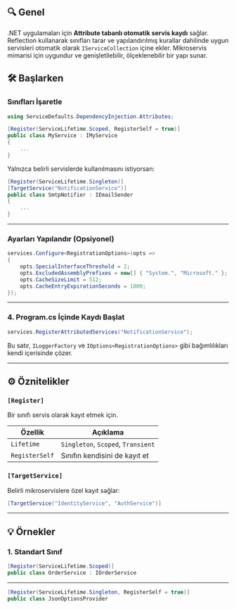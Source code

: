## 🔍 Genel

.NET uygulamaları için **Attribute tabanlı otomatik servis kaydı** sağlar. 
Reflection kullanarak sınıfları tarar ve yapılandırılmış kurallar dahilinde uygun servisleri otomatik olarak `IServiceCollection` içine ekler. 
Mikroservis mimarisi için uygundur ve genişletilebilir, ölçeklenebilir bir yapı sunar.

## 🛠️ Başlarken

### Sınıfları İşaretle

```csharp
using ServiceDefaults.DependencyInjection.Attributes;

[Register(ServiceLifetime.Scoped, RegisterSelf = true)]
public class MyService : IMyService
{
    ...
}
```

Yalnızca belirli servislerde kullanılmasını istiyorsan:

```csharp
[Register(ServiceLifetime.Singleton)]
[TargetService("NotificationService")]
public class SmtpNotifier : IEmailSender
{
    ...
}
```

---

### Ayarları Yapılandır (Opsiyonel)

```csharp
services.Configure<RegistrationOptions>(opts =>
{
    opts.SpecialInterfaceThreshold = 2;
    opts.ExcludedAssemblyPrefixes = new[] { "System.", "Microsoft." };
    opts.CacheSizeLimit = 512;
    opts.CacheEntryExpirationSeconds = 1800;
});
```

---

### 4. Program.cs İçinde Kaydı Başlat

```csharp
services.RegisterAttributedServices("NotificationService");
```

Bu satır, `ILoggerFactory` ve `IOptions<RegistrationOptions>` gibi bağımlılıkları kendi içerisinde çözer.

---

## ⚙️ Öznitelikler

### `[Register]`

Bir sınıfı servis olarak kayıt etmek için.

| Özellik         | Açıklama                            |
|------------------|--------------------------------------|
| `Lifetime`       | `Singleton`, `Scoped`, `Transient`  |
| `RegisterSelf`   | Sınıfın kendisini de kayıt et       |

### `[TargetService]`

Belirli mikroservislere özel kayıt sağlar:

```csharp
[TargetService("IdentityService", "AuthService")]
```

---

## 💡 Örnekler

### 1. Standart Sınıf

```csharp
[Register(ServiceLifetime.Scoped)]
public class OrderService : IOrderService
```

---

```csharp
[Register(ServiceLifetime.Singleton, RegisterSelf = true)]
public class JsonOptionsProvider
```
